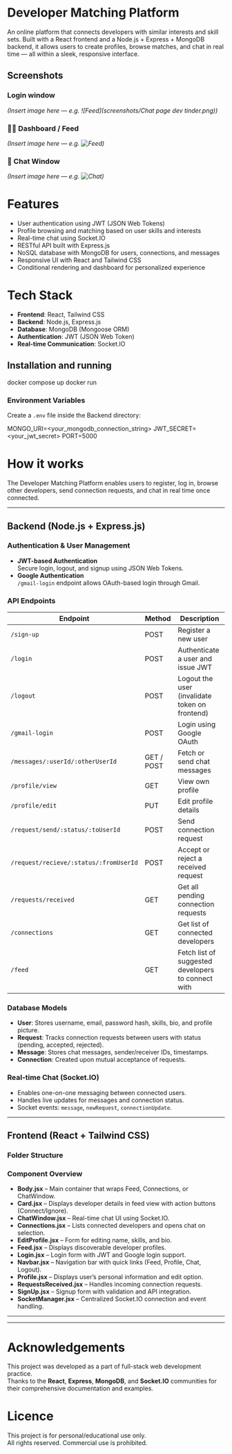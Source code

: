 # Developer Matching Platform
An online platform that connects developers with similar interests and skill sets. Built with a React frontend and a Node.js + Express + MongoDB backend, it allows users to create profiles, browse matches, and chat in real time — all within a sleek, responsive interface.

## Screenshots
### Login window

*(Insert image here — e.g. ![Feed](screenshots/Chat page dev tinder.png))*

### 🧑‍💻 Dashboard / Feed  
*(Insert image here — e.g. ![Feed](images/feed.png))*

### 💬 Chat Window  
*(Insert image here — e.g. ![Chat](images/chat.png))*



# Features

- User authentication using JWT (JSON Web Tokens)
- Profile browsing and matching based on user skills and interests
- Real-time chat using Socket.IO
- RESTful API built with Express.js
- NoSQL database with MongoDB for users, connections, and messages
- Responsive UI with React and Tailwind CSS
- Conditional rendering and dashboard for personalized experience

# Tech Stack

- **Frontend**: React, Tailwind CSS  
- **Backend**: Node.js, Express.js  
- **Database**: MongoDB (Mongoose ORM)  
- **Authentication**: JWT (JSON Web Token)  
- **Real-time Communication**: Socket.IO  

## Installation and running
docker compose up
docker run

### Environment Variables
Create a `.env` file inside the Backend directory:

MONGO_URI=<your_mongodb_connection_string>
JWT_SECRET=<your_jwt_secret>
PORT=5000



# How it works

The Developer Matching Platform enables users to register, log in, browse other developers, send connection requests, and chat in real time once connected.

---

## Backend (Node.js + Express.js)

### **Authentication & User Management**
- **JWT-based Authentication**  
  Secure login, logout, and signup using JSON Web Tokens.
- **Google Authentication**  
  `/gmail-login` endpoint allows OAuth-based login through Gmail.

### **API Endpoints**

| **Endpoint** | **Method** | **Description** |
|---------------|------------|-----------------|
| `/sign-up` | POST | Register a new user |
| `/login` | POST | Authenticate a user and issue JWT |
| `/logout` | POST | Logout the user (invalidate token on frontend) |
| `/gmail-login` | POST | Login using Google OAuth |
| `/messages/:userId/:otherUserId` | GET / POST | Fetch or send chat messages |
| `/profile/view` | GET | View own profile |
| `/profile/edit` | PUT | Edit profile details |
| `/request/send/:status/:toUserId` | POST | Send connection request |
| `/request/recieve/:status/:fromUserId` | POST | Accept or reject a received request |
| `/requests/received` | GET | Get all pending connection requests |
| `/connections` | GET | Get list of connected developers |
| `/feed` | GET | Fetch list of suggested developers to connect with |

### **Database Models**
- **User**: Stores username, email, password hash, skills, bio, and profile picture.
- **Request**: Tracks connection requests between users with status (pending, accepted, rejected).
- **Message**: Stores chat messages, sender/receiver IDs, timestamps.
- **Connection**: Created upon mutual acceptance of requests.

### **Real-time Chat (Socket.IO)**
- Enables one-on-one messaging between connected users.
- Handles live updates for messages and connection status.
- Socket events: `message`, `newRequest`, `connectionUpdate`.

---

## Frontend (React + Tailwind CSS)

### **Folder Structure**

### **Component Overview**
- **Body.jsx** – Main container that wraps Feed, Connections, or ChatWindow.  
- **Card.jsx** – Displays developer details in feed view with action buttons (Connect/Ignore).  
- **ChatWindow.jsx** – Real-time chat UI using Socket.IO.  
- **Connections.jsx** – Lists connected developers and opens chat on selection.  
- **EditProfile.jsx** – Form for editing name, skills, and bio.  
- **Feed.jsx** – Displays discoverable developer profiles.  
- **Login.jsx** – Login form with JWT and Google login support.  
- **Navbar.jsx** – Navigation bar with quick links (Feed, Profile, Chat, Logout).  
- **Profile.jsx** – Displays user’s personal information and edit option.  
- **RequestsReceived.jsx** – Handles incoming connection requests.  
- **SignUp.jsx** – Signup form with validation and API integration.  
- **SocketManager.jsx** – Centralized Socket.IO connection and event handling.

---



---



# Acknowledgements
This project was developed as a part of full-stack web development practice.  
Thanks to the **React**, **Express**, **MongoDB**, and **Socket.IO** communities for their comprehensive documentation and examples.

# Licence
This project is for personal/educational use only.  
All rights reserved. Commercial use is prohibited.


